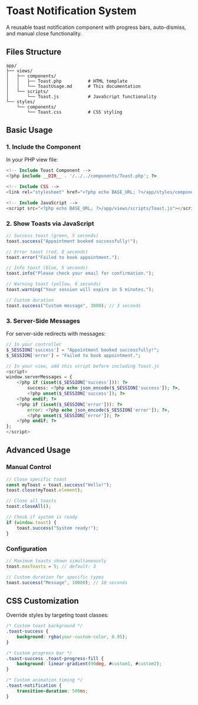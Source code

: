 # Toast Notification System

A reusable toast notification component with progress bars, auto-dismiss, and manual close functionality.

## Files Structure

```
app/
├── views/
│   ├── components/
│   │   ├── Toast.php          # HTML template
│   │   └── ToastUsage.md      # This documentation
│   └── scripts/
│       └── Toast.js           # JavaScript functionality
└── styles/
    └── components/
        └── Toast.css          # CSS styling
```

## Basic Usage

### 1. Include the Component

In your PHP view file:

```php
<!-- Include Toast Component -->
<?php include __DIR__ . '/../../components/Toast.php'; ?>

<!-- Include CSS -->
<link rel="stylesheet" href="<?php echo BASE_URL; ?>/app/styles/components/Toast.css">

<!-- Include JavaScript -->
<script src="<?php echo BASE_URL; ?>/app/views/scripts/Toast.js"></script>
```

### 2. Show Toasts via JavaScript

```javascript
// Success toast (green, 5 seconds)
toast.success("Appointment booked successfully!");

// Error toast (red, 8 seconds)
toast.error("Failed to book appointment.");

// Info toast (blue, 5 seconds)
toast.info("Please check your email for confirmation.");

// Warning toast (yellow, 6 seconds)
toast.warning("Your session will expire in 5 minutes.");

// Custom duration
toast.success("Custom message", 3000); // 3 seconds
```

### 3. Server-Side Messages

For server-side redirects with messages:

```php
// In your controller
$_SESSION['success'] = "Appointment booked successfully!";
$_SESSION['error'] = "Failed to book appointment.";

// In your view, add this script before including Toast.js
<script>
window.serverMessages = {
    <?php if (isset($_SESSION['success'])): ?>
        success: <?php echo json_encode($_SESSION['success']); ?>,
        <?php unset($_SESSION['success']); ?>
    <?php endif; ?>
    <?php if (isset($_SESSION['error'])): ?>
        error: <?php echo json_encode($_SESSION['error']); ?>,
        <?php unset($_SESSION['error']); ?>
    <?php endif; ?>
};
</script>
```

## Advanced Usage

### Manual Control

```javascript
// Close specific toast
const myToast = toast.success("Hello!");
toast.close(myToast.element);

// Close all toasts
toast.closeAll();

// Check if system is ready
if (window.toast) {
    toast.success("System ready!");
}
```

### Configuration

```javascript
// Maximum toasts shown simultaneously
toast.maxToasts = 5; // default: 3

// Custom duration for specific types
toast.success("Message", 10000); // 10 seconds
```

## CSS Customization

Override styles by targeting toast classes:

```css
/* Custom toast background */
.toast-success {
    background: rgba(your-custom-color, 0.95);
}

/* Custom progress bar */
.toast-success .toast-progress-fill {
    background: linear-gradient(90deg, #custom1, #custom2);
}

/* Custom animation timing */
.toast-notification {
    transition-duration: 500ms;
}
```